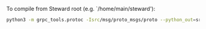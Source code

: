 To compile from Steward root (e.g. `/home/main/steward'):

```bash
python3 -m grpc_tools.protoc -Isrc/msg/proto_msgs/proto --python_out=src/msg/proto_msgs/python/ --pyi_out=src/msg/proto_msgs/python/ --grpc_python_out=src/msg/proto_msgs/python/ src/msg/proto_msgs/proto/**/*proto
```
